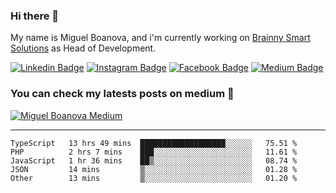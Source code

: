 ### Hi there 👋

My name is Miguel Boanova, and i'm currently working on [Brainny Smart Solutions](https://brainny.cc) as Head of Development.

[![Linkedin Badge](https://img.shields.io/badge/-miguelboanova-blue?style=for-the-badge&logo=Linkedin&logoColor=white&link=https://www.linkedin.com/in/miguelboanova/)](https://www.linkedin.com/in/miguelboanova/)
[![Instagram Badge](https://img.shields.io/badge/-mgl_boanova-purple?style=for-the-badge&logo=Instagram&logoColor=white&link=https://www.instagram.com/mgl_boanova/)](https://www.instagram.com/mgl_boanova/)
[![Facebook Badge](https://img.shields.io/badge/-miguel.boanova-blue?style=for-the-badge&logo=Facebook&logoColor=white&link=https://www.facebook.com/miguel.boanova)](https://www.facebook.com/miguel.boanova)
[![Medium Badge](https://img.shields.io/badge/-@miguelboanova-black?style=for-the-badge&logo=Medium&logoColor=white&link=https://medium.com/@miguelboanova)](https://medium.com/@miguelboanova)

<!--
**mglnb/mglnb** is a ✨ _special_ ✨ repository because its `README.md` (this file) appears on your GitHub profile.

Here are some ideas to get you started:

- 🔭 I’m currently working on ...
- 🌱 I’m currently learning ...
- 👯 I’m looking to collaborate on ...
- 🤔 I’m looking for help with ...
- 💬 Ask me about ...
- 📫 How to reach me: ...
- 😄 Pronouns: ...
- ⚡ Fun fact: ...
-->

### You can check my latests posts on medium 💬

[![Miguel Boanova Medium](https://github-readme-medium.vercel.app/?username=miguelboanova)](https://medium.com/@miguelboanova)

----

<!--START_SECTION:waka-->
```text
TypeScript   13 hrs 49 mins  ███████████████████░░░░░░   75.51 % 
PHP          2 hrs 7 mins    ███░░░░░░░░░░░░░░░░░░░░░░   11.61 % 
JavaScript   1 hr 36 mins    ██▒░░░░░░░░░░░░░░░░░░░░░░   08.74 % 
JSON         14 mins         ▒░░░░░░░░░░░░░░░░░░░░░░░░   01.28 % 
Other        13 mins         ▒░░░░░░░░░░░░░░░░░░░░░░░░   01.20 % 
```
<!--END_SECTION:waka-->
